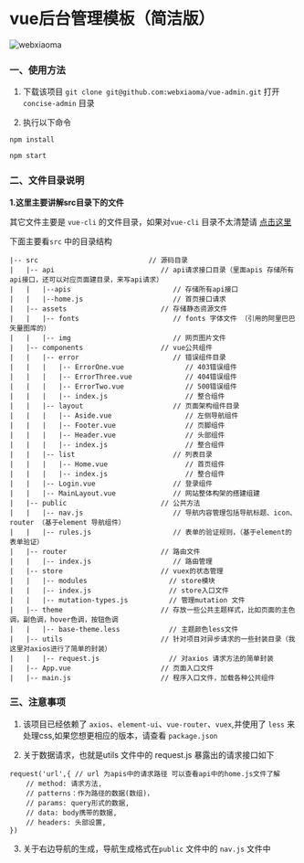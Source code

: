 # vue后台管理模板（简洁版）

![webxiaoma](https://camo.githubusercontent.com/e43a07bf4ca1ffa4f148fc3018fd4ab424272dd4/68747470733a2f2f7765627869616f6d612e6769746875622e696f2f6f746865722f6d616e6f6e672e6a7067)
### 一、使用方法

1. 下载该项目 `git clone git@github.com:webxiaoma/vue-admin.git` 打开 `concise-admin` 目录

2. 执行以下命令

```
npm install

npm start
```


### 二、文件目录说明

**1.这里主要讲解src目录下的文件**

其它文件主要是 `vue-cli` 的文件目录，如果对`vue-cli` 目录不太清楚请 [点击这里](https://github.com/webxiaoma/vue-demos/tree/master/vue-cli)


下面主要看`src` 中的目录结构

```
|-- src                           // 源码目录
|   |-- api                          // api请求接口目录（里面apis 存储所有api接口，还可以对应页面建目录，来写api请求）
|   |   |--apis                         // 存储所有api接口
|   |   |--home.js                      // 首页接口请求
|   |-- assets                       // 存储静态资源文件
|   |   |-- fonts                       // fonts 字体文件 （引用的阿里巴巴矢量图库的）
|   |   |-- img                         // 网页图片文件
|   |-- components                   // vue公共组件
|   |   |-- error                       // 错误组件目录
|   |   |   |-- ErrorOne.vue               // 403错误组件
|   |   |   |-- ErrorThree.vue             // 404错误组件
|   |   |   |-- ErrorTwo.vue               // 500错误组件
|   |   |   |-- index.js                   // 整合组件
|   |   |-- layout                      // 页面架构组件目录
|   |   |   |-- Aside.vue                  // 左侧导航组件
|   |   |   |-- Footer.vue                 // 页脚组件
|   |   |   |-- Header.vue                 // 头部组件
|   |   |   |-- index.js                   // 整合组件
|   |   |-- list                        // 列表目录
|   |   |   |-- Home.vue                   // 首页组件
|   |   |   |-- index.js                   // 整合组件
|   |   |-- Login.vue                   // 登录组件
|   |   |-- MainLayout.vue              // 网站整体构架的搭建组建
|   |-- public                       // 公共方法
|   |   |-- nav.js                      // 导航内容管理包括导航标题、icon、router （基于element 导航组件）
|   |   |-- rules.js                    // 表单的验证规则，（基于element的表单验证）
|   |-- router                       // 路由文件
|   |   |-- index.js                    // 路由管理
|   |-- store                        // vuex的状态管理
|   |   |-- modules                    // store模块
|   |   |-- index.js                   // store入口文件
|   |   |-- mutation-types.js          // 管理mutation 文件
|   |-- theme                        // 存放一些公共主题样式，比如页面的主色调，副色调，hover色调，按钮色调
|   |   |-- base-theme.less            // 主题颜色less文件
|   |-- utils                        // 针对项目对异步请求的一些封装目录（我这里对axios进行了简单的封装）
|   |   |-- request.js                 // 对axios 请求方法的简单封装
|   |-- App.vue                      // 页面入口文件
|   |-- main.js                      // 程序入口文件，加载各种公共组件

```


### 三、注意事项

1. 该项目已经依赖了 `axios`、`element-ui`、`vue-router`、`vuex`,并使用了 `less` 来处理css,如果您想更相应的版本，请查看 `package.json`

2. 关于数据请求，也就是utils 文件中的 request.js 暴露出的请求接口如下

```
request('url',{ // url 为apis中的请求路径 可以查看api中的home.js文件了解
    // method: 请求方法,
    // patterns：作为路径的数据(数组)，
    // params: query形式的数据,
    // data: body携带的数据,
    // headers: 头部设置,
})
```

3. 关于右边导航的生成，导航生成格式在`public` 文件中的 `nav.js` 文件中

